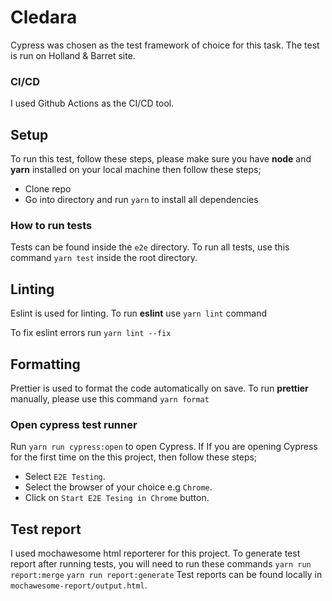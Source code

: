 # Cledara

Cypress was chosen as the test framework of choice for this task. The test is run on Holland & Barret site.

### CI/CD

I used Github Actions as the CI/CD tool.

## Setup

To run this test, follow these steps, please make sure you have **node** and **yarn** installed on your local machine then follow these steps;

- Clone repo
- Go into directory and run `yarn` to install all dependencies

### How to run tests

Tests can be found inside the `e2e` directory.
To run all tests, use this command `yarn test` inside the root directory.

## Linting

Eslint is used for linting. To run **eslint** use `yarn lint` command

To fix eslint errors run `yarn lint --fix`

## Formatting

Prettier is used to format the code automatically on save. To run **prettier** manually, please use this command `yarn format`

### Open cypress test runner

Run `yarn run cypress:open` to open Cypress. If
If you are opening Cypress for the first time on the this project, then follow these steps;

- Select `E2E Testing`.
- Select the browser of your choice e.g `Chrome`.
- Click on `Start E2E Tesing in Chrome` button.

## Test report

I used mochawesome html reporterer for this project.
To generate test report after running tests, you will need to run these commands
`yarn run report:merge`
`yarn run report:generate`
Test reports can be found locally in `mochawesome-report/output.html`.
